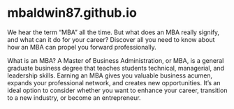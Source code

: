 # mbaldwin87.github.io
We hear the term “MBA” all the time. But what does an MBA really signify, and what can it do for your career? Discover all you need to know about how an MBA can propel you forward professionally.

What is an MBA? A Master of Business Administration, or MBA, is a general graduate business degree that teaches students technical, managerial, and leadership skills. Earning an MBA gives you valuable business acumen, expands your professional network, and creates new opportunities. It’s an ideal option to consider whether you want to enhance your career, transition to a new industry, or become an entrepreneur.
